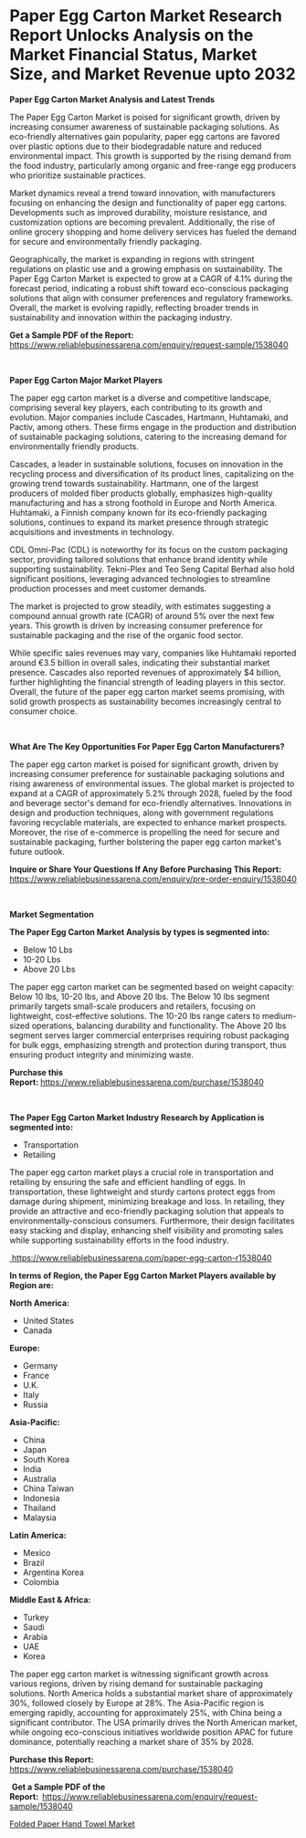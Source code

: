 <p><h1>Paper Egg Carton Market Research Report Unlocks Analysis on the Market Financial Status, Market Size, and Market Revenue upto 2032</h1></p><p><strong>Paper Egg Carton Market Analysis and Latest Trends</strong></p>
<p><p>The Paper Egg Carton Market is poised for significant growth, driven by increasing consumer awareness of sustainable packaging solutions. As eco-friendly alternatives gain popularity, paper egg cartons are favored over plastic options due to their biodegradable nature and reduced environmental impact. This growth is supported by the rising demand from the food industry, particularly among organic and free-range egg producers who prioritize sustainable practices.</p><p>Market dynamics reveal a trend toward innovation, with manufacturers focusing on enhancing the design and functionality of paper egg cartons. Developments such as improved durability, moisture resistance, and customization options are becoming prevalent. Additionally, the rise of online grocery shopping and home delivery services has fueled the demand for secure and environmentally friendly packaging.</p><p>Geographically, the market is expanding in regions with stringent regulations on plastic use and a growing emphasis on sustainability. The Paper Egg Carton Market is expected to grow at a CAGR of 4.1% during the forecast period, indicating a robust shift toward eco-conscious packaging solutions that align with consumer preferences and regulatory frameworks. Overall, the market is evolving rapidly, reflecting broader trends in sustainability and innovation within the packaging industry.</p></p>
<p><strong>Get a Sample PDF of the Report:&nbsp;</strong> <a href="https://www.reliablebusinessarena.com/enquiry/request-sample/1538040?utm_campaign=3294&utm_medium=2&utm_source=Github&utm_content=ia&utm_term=05042025&utm_id=paper-egg-carton">https://www.reliablebusinessarena.com/enquiry/request-sample/1538040</a></p>
<p>&nbsp;</p>
<p><strong>Paper Egg Carton Major Market Players</strong></p>
<p><p>The paper egg carton market is a diverse and competitive landscape, comprising several key players, each contributing to its growth and evolution. Major companies include Cascades, Hartmann, Huhtamaki, and Pactiv, among others. These firms engage in the production and distribution of sustainable packaging solutions, catering to the increasing demand for environmentally friendly products.</p><p>Cascades, a leader in sustainable solutions, focuses on innovation in the recycling process and diversification of its product lines, capitalizing on the growing trend towards sustainability. Hartmann, one of the largest producers of molded fiber products globally, emphasizes high-quality manufacturing and has a strong foothold in Europe and North America. Huhtamaki, a Finnish company known for its eco-friendly packaging solutions, continues to expand its market presence through strategic acquisitions and investments in technology.</p><p>CDL Omni-Pac (CDL) is noteworthy for its focus on the custom packaging sector, providing tailored solutions that enhance brand identity while supporting sustainability. Tekni-Plex and Teo Seng Capital Berhad also hold significant positions, leveraging advanced technologies to streamline production processes and meet customer demands.</p><p>The market is projected to grow steadily, with estimates suggesting a compound annual growth rate (CAGR) of around 5% over the next few years. This growth is driven by increasing consumer preference for sustainable packaging and the rise of the organic food sector.</p><p>While specific sales revenues may vary, companies like Huhtamaki reported around €3.5 billion in overall sales, indicating their substantial market presence. Cascades also reported revenues of approximately $4 billion, further highlighting the financial strength of leading players in this sector. Overall, the future of the paper egg carton market seems promising, with solid growth prospects as sustainability becomes increasingly central to consumer choice.</p></p>
<p>&nbsp;</p>
<p><strong>What Are The Key Opportunities For Paper Egg Carton Manufacturers?</strong></p>
<p><p>The paper egg carton market is poised for significant growth, driven by increasing consumer preference for sustainable packaging solutions and rising awareness of environmental issues. The global market is projected to expand at a CAGR of approximately 5.2% through 2028, fueled by the food and beverage sector's demand for eco-friendly alternatives. Innovations in design and production techniques, along with government regulations favoring recyclable materials, are expected to enhance market prospects. Moreover, the rise of e-commerce is propelling the need for secure and sustainable packaging, further bolstering the paper egg carton market's future outlook.</p></p>
<p><strong>Inquire or Share Your Questions If Any Before Purchasing This Report:</strong> <a href="https://www.reliablebusinessarena.com/enquiry/pre-order-enquiry/1538040?utm_campaign=3294&utm_medium=2&utm_source=Github&utm_content=ia&utm_term=05042025&utm_id=paper-egg-carton">https://www.reliablebusinessarena.com/enquiry/pre-order-enquiry/1538040</a></p>
<p>&nbsp;</p>
<p><strong>Market Segmentation</strong></p>
<p><strong>The Paper Egg Carton Market Analysis by types is segmented into:</strong></p>
<p><ul><li>Below 10 Lbs</li><li>10-20 Lbs</li><li>Above 20 Lbs</li></ul></p>
<p><p>The paper egg carton market can be segmented based on weight capacity: Below 10 lbs, 10-20 lbs, and Above 20 lbs. The Below 10 lbs segment primarily targets small-scale producers and retailers, focusing on lightweight, cost-effective solutions. The 10-20 lbs range caters to medium-sized operations, balancing durability and functionality. The Above 20 lbs segment serves larger commercial enterprises requiring robust packaging for bulk eggs, emphasizing strength and protection during transport, thus ensuring product integrity and minimizing waste.</p></p>
<p><strong>Purchase this Report:&nbsp;</strong><a href="https://www.reliablebusinessarena.com/purchase/1538040?utm_campaign=3294&utm_medium=2&utm_source=Github&utm_content=ia&utm_term=05042025&utm_id=paper-egg-carton">https://www.reliablebusinessarena.com/purchase/1538040</a></p>
<p>&nbsp;</p>
<p><strong>The Paper Egg Carton Market Industry Research by Application is segmented into:</strong></p>
<p><ul><li>Transportation</li><li>Retailing</li></ul></p>
<p><p>The paper egg carton market plays a crucial role in transportation and retailing by ensuring the safe and efficient handling of eggs. In transportation, these lightweight and sturdy cartons protect eggs from damage during shipment, minimizing breakage and loss. In retailing, they provide an attractive and eco-friendly packaging solution that appeals to environmentally-conscious consumers. Furthermore, their design facilitates easy stacking and display, enhancing shelf visibility and promoting sales while supporting sustainability efforts in the food industry.</p></p>
<p><a href="https://www.reliablebusinessarena.com/paper-egg-carton-r1538040?utm_campaign=3294&utm_medium=2&utm_source=Github&utm_content=ia&utm_term=05042025&utm_id=paper-egg-carton">&nbsp;https://www.reliablebusinessarena.com/paper-egg-carton-r1538040</a></p>
<p><strong>In terms of Region, the Paper Egg Carton Market Players available by Region are:</strong></p>
<p>
    <p> <strong> North America: </strong>
        <ul>
            <li>United States</li>
            <li>Canada</li>
        </ul>
        </p> 
    <p> <strong> Europe: </strong>
        <ul>
            <li>Germany</li>
            <li>France</li>
            <li>U.K.</li>
            <li>Italy</li>
            <li>Russia</li>
        </ul>
        </p> 
    <p> <strong> Asia-Pacific: </strong>
        <ul>
            <li>China</li>
            <li>Japan</li>
            <li>South Korea</li>
            <li>India</li>
            <li>Australia</li>
            <li>China Taiwan</li>
            <li>Indonesia</li>
            <li>Thailand</li>
            <li>Malaysia</li>
        </ul>
        </p> 
    <p> <strong> Latin America: </strong>
        <ul>
            <li>Mexico</li>
            <li>Brazil</li>
            <li>Argentina Korea</li>
            <li>Colombia</li>
        </ul>
        </p> 
    <p> <strong> Middle East & Africa: </strong>
        <ul>
            <li>Turkey</li>
            <li>Saudi</li>
            <li>Arabia</li>
            <li>UAE</li>
            <li>Korea</li>
        </ul>
    </p>
    </p>
<p><p>The paper egg carton market is witnessing significant growth across various regions, driven by rising demand for sustainable packaging solutions. North America holds a substantial market share of approximately 30%, followed closely by Europe at 28%. The Asia-Pacific region is emerging rapidly, accounting for approximately 25%, with China being a significant contributor. The USA primarily drives the North American market, while ongoing eco-conscious initiatives worldwide position APAC for future dominance, potentially reaching a market share of 35% by 2028.</p></p>
<p><strong>Purchase this Report: </strong><a href="https://www.reliablebusinessarena.com/purchase/1538040?utm_campaign=3294&utm_medium=2&utm_source=Github&utm_content=ia&utm_term=05042025&utm_id=paper-egg-carton">https://www.reliablebusinessarena.com/purchase/1538040</a></p>
<p>&nbsp;<strong>Get a Sample PDF of the Report:&nbsp;&nbsp;</strong><a href="https://www.reliablebusinessarena.com/enquiry/request-sample/1538040?utm_campaign=3294&utm_medium=2&utm_source=Github&utm_content=ia&utm_term=05042025&utm_id=paper-egg-carton">https://www.reliablebusinessarena.com/enquiry/request-sample/1538040</a></p>
<p><strong></strong></p>
<p><p><a href="https://github.com/doljanzwald/Market-Research-Report-List-1/blob/main/folded-paper-hand-towel-market.md?utm_campaign=3294&utm_medium=2&utm_source=Github&utm_content=ia&utm_term=05042025&utm_id=paper-egg-carton">Folded Paper Hand Towel Market</a></p></p>